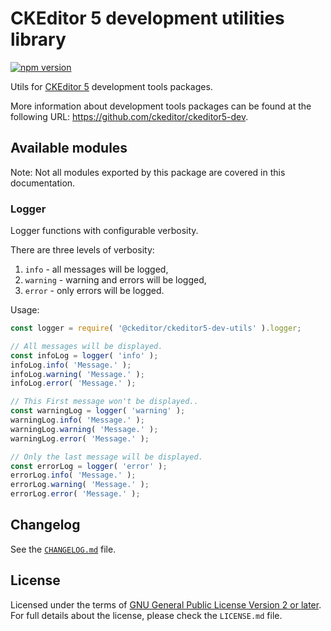 CKEditor 5 development utilities library
========================================

[![npm version](https://badge.fury.io/js/%40ckeditor%2Fckeditor5-dev-utils.svg)](https://www.npmjs.com/package/@ckeditor/ckeditor5-dev-utils)

Utils for [CKEditor 5](https://ckeditor.com) development tools packages.

More information about development tools packages can be found at the following URL: <https://github.com/ckeditor/ckeditor5-dev>.

## Available modules

Note: Not all modules exported by this package are covered in this documentation.

### Logger

Logger functions with configurable verbosity.

There are three levels of verbosity:

1. `info` - all messages will be logged,
2. `warning` - warning and errors will be logged,
3. `error` - only errors will be logged.

Usage:

```js
const logger = require( '@ckeditor/ckeditor5-dev-utils' ).logger;

// All messages will be displayed.
const infoLog = logger( 'info' );
infoLog.info( 'Message.' );
infoLog.warning( 'Message.' );
infoLog.error( 'Message.' );

// This First message won't be displayed..
const warningLog = logger( 'warning' );
warningLog.info( 'Message.' );
warningLog.warning( 'Message.' );
warningLog.error( 'Message.' );

// Only the last message will be displayed.
const errorLog = logger( 'error' );
errorLog.info( 'Message.' );
errorLog.warning( 'Message.' );
errorLog.error( 'Message.' );
```

## Changelog

See the [`CHANGELOG.md`](https://github.com/ckeditor/ckeditor5-dev/blob/master/packages/ckeditor5-dev-utils/CHANGELOG.md) file.

## License

Licensed under the terms of [GNU General Public License Version 2 or later](http://www.gnu.org/licenses/gpl.html). For full details about the license, please check the `LICENSE.md` file.
